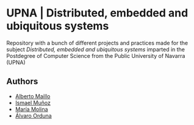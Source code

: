 # UPNA | Distributed, embedded and ubiquitous systems

Repository with a bunch of different projects and practices made for the subject *Distributed, embedded and ubiquitous systems*  imparted in the Postdegree of Computer Science from the Public University of Navarra (UPNA)

## Authors

* [Alberto Maillo](https://github.com/################)
* [Ismael Muñoz](https://github.com/buuh-ismis)
* [María Molina](https://github.com/##################)
* [Álvaro Orduna](https://github.com/alorle)
